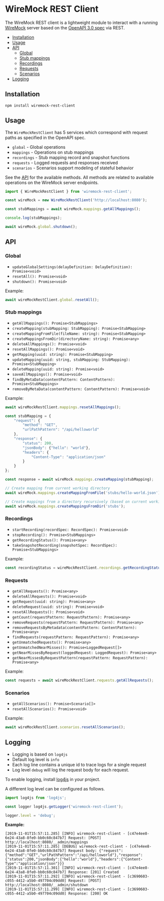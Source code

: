 # WireMock REST Client
The WireMock REST client is a lightweight module to interact with a running [WireMock](http://wiremock.org) server based on the [OpenAPI 3.0 spec](http://wiremock.org/docs/api/) via REST.

<!-- TOC -->
- [Installation](#installation)
- [Usage](#usage)
- [API](#api)
    - [Global](#global)
    - [Stub mappings](#stub-mappings)
    - [Recordings](#recordings)
    - [Requests](#requests)
    - [Scenarios](#scenarios)
- [Logging](#logging)
<!-- /TOC -->

## Installation
```
npm install wiremock-rest-client
```

## Usage
The `WireMockRestClient` has 5 services which correspond with request paths as specified in the OpenAPI spec.
- `global` - Global operations
- `mappings` - Operations on stub mappings
- `recordings` - Stub mapping record and snapshot functions
- `requests` - Logged requests and responses received
- `scenarios` - Scenarios support modeling of stateful behavior

See the [API](#api) for the available methods. All methods are related to available operations on the WireMock server endpoints.

```js
import { WireMockRestClient } from 'wiremock-rest-client';

const wireMock = new WireMockRestClient('http://localhost:8080');

const stubMappings = await wireMock.mappings.getAllMappings();

console.log(stubMappings);

await wireMock.global.shutdown();
```

## API

### Global
- `updateGlobalSettings(delayDefinition: DelayDefinition): Promise<void>`
- `resetAll(): Promise<void>`
- `shutdown(): Promise<void>`

Example:
```js
await wireMockRestClient.global.resetAll();
```

### Stub mappings
- `getAllMappings(): Promise<StubMappings>`
- `createMapping(stubMapping: StubMapping): Promise<StubMapping>`
- `createMappingFromFile(fileName: string): Promise<StubMapping>`
- `createMappingsFromDir(directoryName: string): Promise<any>`
- `deleteAllMappings(): Promise<void>`
- `resetAllMappings(): Promise<void>`
- `getMapping(uuid: string): Promise<StubMapping>`
- `updateMapping(uuid: string, stubMapping: StubMapping): Promise<StubMapping>`
- `deleteMapping(uuid: string): Promise<void>`
- `saveAllMappings(): Promise<void>`
- `findByMetaData(contentPattern: ContentPattern): Promise<StubMappings>`
- `removeByMetaData(contentPattern: ContentPattern): Promise<void>`

Example:
```js
await wireMockRestClient.mappings.resetAllMappings();

const stubMapping = {
    "request": {
        "method": "GET",
        "urlPathPattern": "/api/helloworld"
    },
    "response": {
        "status": 200,
        "jsonBody": {"hello": "world"},
        "headers": {
            "Content-Type": "application/json"
        }
    }
};

const response = await wireMock.mappings.createMapping(stubMapping);

// Create mapping from current working directory
await wireMock.mappings.createMappingFromFile('stubs/hello-world.json');

// Create mappings from a directory recursively (based on current working directory)
await wireMock.mappings.createMappingsFromDir('stubs');
```

### Recordings
- `startRecording(recordSpec: RecordSpec): Promise<void>`
- `stopRecording(): Promise<StubMappings>`
- `getRecordingStatus(): Promise<any>`
- `takeSnapshotRecording(snapshotSpec: RecordSpec): Promise<StubMappings>`

Example:
```js
const recordingStatus = wireMockRestClient.recordings.getRecordingStatus();
```

### Requests
- `getAllRequests(): Promise<any>`
- `deleteAllRequests(): Promise<void>`
- `getRequest(uuid: string): Promise<any>`
- `deleteRequest(uuid: string): Promise<void>`
- `resetAllRequests(): Promise<void>`
- `getCount(requestPattern: RequestPattern): Promise<any>`
- `removeRequests(requestPattern: RequestPattern): Promise<any>`
- `removeRequestsByMetadata(contentPattern: ContentPattern): Promise<any>`
- `findRequests(requestPattern: RequestPattern): Promise<any>`
- `getUnmatchedRequests(): Promise<any>`
- `getUnmatchedNearMisses(): Promise<LoggedRequest[]>`
- `getNearMissesByRequest(loggedRequest: LoggedRequest): Promise<any>`
- `getNearMissesByRequestPattern(requestPattern: RequestPattern): Promise<any>`

Example:
```js
const requests = await wireMockRestClient.requests.getAllRequests();
```

### Scenarios
- `getAllScenarios(): Promise<Scenario[]>`
- `resetAllScenarios(): Promise<void>`

Example:
```js
await wireMockRestClient.scenarios.resetAllScenarios();
```

## Logging
- Logging is based on `log4js`
- Default log level is `info`
- Each log line contains a unique id to trace logs for a single request
- Log level `debug` will log the request body for each request.

To enable logging, install [log4js](https://www.npmjs.com/package/log4js) in your project.

A different log level can be configured as follows.

```js
import log4js from 'log4js';

const logger log4js.getLogger('wiremock-rest-client');

logger.level = 'debug';
```

**Example:**
```shell
[2019-11-01T15:57:11.285] [INFO] wiremock-rest-client - [c47e4ee8-6e24-43a8-8fe0-bb0c60c847b7] Request: [POST] http://localhost:8080/__admin/mappings
[2019-11-01T15:57:11.285] [DEBUG] wiremock-rest-client - [c47e4ee8-6e24-43a8-8fe0-bb0c60c847b7] Request body: {"request":{"method":"GET","urlPathPattern":"/api/helloworld"},"response":{"status":200,"jsonBody":{"hello":"world"},"headers":{"Content-Type":"application/json"}}}
[2019-11-01T15:57:11.301] [INFO] wiremock-rest-client - [c47e4ee8-6e24-43a8-8fe0-bb0c60c847b7] Response: [201] Created
[2019-11-01T15:57:11.292] [INFO] wiremock-rest-client - [c3690603-c055-4412-a5b0-497704c09dd0] Request: [POST] http://localhost:8080/__admin/shutdown
[2019-11-01T15:57:11.299] [INFO] wiremock-rest-client - [c3690603-c055-4412-a5b0-497704c09dd0] Response: [200] OK
```